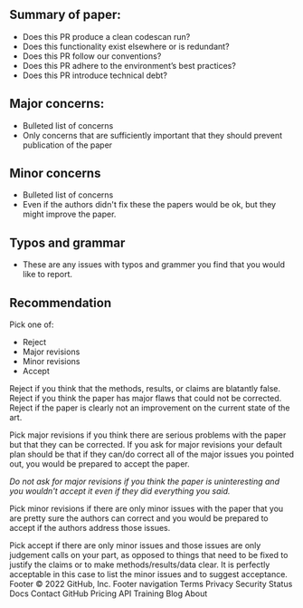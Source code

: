 ## Summary of paper:

-   Does this PR produce a clean codescan run?
-   Does this functionality exist elsewhere or is redundant?
-   Does this PR follow our conventions?
-   Does this PR adhere to the environment’s best practices?
-   Does this PR introduce technical debt?

## Major concerns:

-   Bulleted list of concerns
-   Only concerns that are sufficiently important that they should prevent publication of the paper

## Minor concerns

-   Bulleted list of concerns
-   Even if the authors didn't fix these the papers would be ok, but they might improve the paper.

## Typos and grammar

-   These are any issues with typos and grammer you find that you would like to report.

## Recommendation

Pick one of:

-   Reject
-   Major revisions
-   Minor revisions
-   Accept

Reject if you think that the methods, results, or claims are blatantly false. Reject if you think the paper has major flaws that could not be corrected. Reject if the paper is clearly not an improvement on the current state of the art.

Pick major revisions if you think there are serious problems with the paper but that they can be corrected. If you ask for major revisions your default plan should be that if they can/do correct all of the major issues you pointed out, you would be prepared to accept the paper.

_Do not ask for major revisions if you think the paper is uninteresting and you wouldn't accept it even if they did everything you said._

Pick minor revisions if there are only minor issues with the paper that you are pretty sure the authors can correct and you would be prepared to accept if the authors address those issues.

Pick accept if there are only minor issues and those issues are only judgement calls on your part, as opposed to things that need to be fixed to justify the claims or to make methods/results/data clear. It is perfectly acceptable in this case to list the minor issues and to suggest acceptance.
Footer
© 2022 GitHub, Inc.
Footer navigation
Terms
Privacy
Security
Status
Docs
Contact GitHub
Pricing
API
Training
Blog
About
